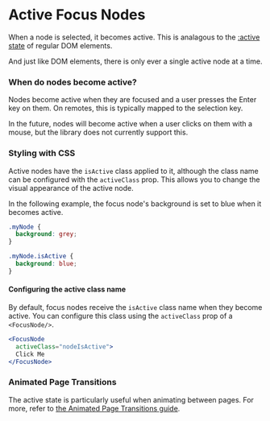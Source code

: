 # Active Focus Nodes

When a node is selected, it becomes active. This is analagous to the [:active state](https://developer.mozilla.org/en-US/docs/Web/CSS/:active) of regular DOM elements.

And just like DOM elements, there is only ever a single active node at a time.

### When do nodes become active?

Nodes become active when they are focused and a user presses the Enter key on them. On remotes, this is typically mapped to the selection key.

In the future, nodes will become active when a user clicks on them with a mouse, but the library does not currently support this.

### Styling with CSS

Active nodes have the `isActive` class applied to it, although the class name can be configured with the `activeClass` prop. This allows
you to change the visual appearance of the active node.

In the following example, the focus node's background is set to blue when it becomes active.

```css
.myNode {
  background: grey;
}

.myNode.isActive {
  background: blue;
}
```

#### Configuring the active class name

By default, focus nodes receive the `isActive` class name when they become active. You can configure this class using the `activeClass` prop of a `<FocusNode/>`.

```jsx
<FocusNode
  activeClass="nodeIsActive">
  Click Me
</FocusNode>
```

<!-- ### Responding when a Node becomes active or inactive

Use the `onActive` and `onInactive` props to react when a node becomes active, or is no longer active.

```jsx
<FocusNode
  onActive={() => {
    console.log('I became active'!);
  }}
  onInactive={() => {
    console.log('I am no longer active');
  }}>
  Click Me
</FocusNode>
``` -->

### Animated Page Transitions

The active state is particularly useful when animating between pages. For more, refer to [the Animated Page Transitions guide](./animated-page-transitions.md).